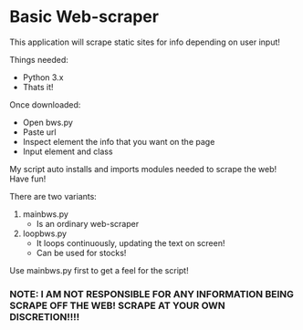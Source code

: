 # Basic Web-scraper

This application will scrape static sites for info depending on user input!

Things needed:
- Python 3.x
- Thats it!

Once downloaded:
- Open bws.py
- Paste url
- Inspect element the info that you want on the page
- Input element and class

My script auto installs and imports modules needed to scrape the web!
Have fun!

There are two variants:
1. mainbws.py
	- Is an ordinary web-scraper
2. loopbws.py
	- It loops continuously, updating the text on screen!
	- Can be used for stocks!

Use mainbws.py first to get a feel for the script!

### NOTE: I AM NOT RESPONSIBLE FOR ANY INFORMATION BEING SCRAPE OFF THE WEB! SCRAPE AT YOUR OWN DISCRETION!!!!
